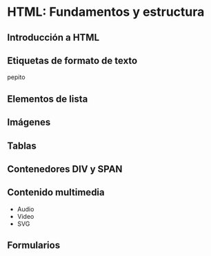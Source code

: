 # HTML: Fundamentos y estructura

## Introducción a HTML

## Etiquetas de formato de texto

pepito

## Elementos de lista

## Imágenes

## Tablas

## Contenedores DIV y SPAN

## Contenido multimedia

* Audio
* Video
* SVG

## Formularios
